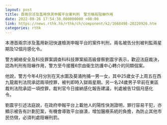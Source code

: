 ```yaml
---
layout: post
title: 首兩宗涉及濫用快測申報平台案判刑　警方稱有阻嚇作用
date: 2022-09-26 17:54:38.000000000 +08:00
link: https://news.rthk.hk/rthk/ch/component/k2/1668498-20220926.htm
categories: rthk
---
```


本港首兩宗涉及濫用新冠快速檢測申報平台的案件判刑，兩名被告分別被判監兩星期及12個月感化令。

警方網絡安全及科技罪案調查科科技罪案組高級督察劉震宇表示，歡迎法庭裁決，認為判刑有阻嚇作用，警方至今接獲6宗由衞生防護中心轉介的同類個案。

他說，警方今年4月分別在天水圍及葵涌拘捕一男一女，其中25歲女子上周五在西九龍裁判法院承認兩項控罪，被判即時入獄兩星期。另一名24歲男子早前在東區裁判法院承認一項控罪，裁判官今日接納感化報告建議，判處被告12個月感化令。

劉震宇引述法庭說，在政府申報平台上載他人的陽性快測證明，罪行容易干犯，亦顯示被告有計劃犯案，有機會導致平台崩潰，增加醫療系統的負擔，為防止其他市民仿傚，必須判處阻嚇刑罰。
